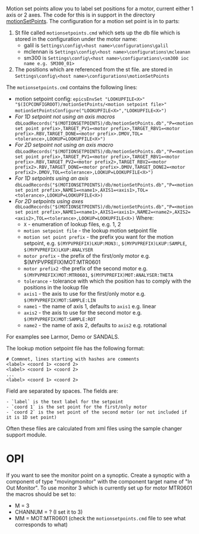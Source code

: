 Motion set points allow you to label set positions for a motor, current either 1 axis or 2 axes. The code for this is in support in the directory [motionSetPoints](https://github.com/ISISComputingGroup/EPICS-motionSetPoints). The configuration for a motion set point is in to parts:

1. St file called `motionsetpoints.cmd` which sets up the db file which is stored in the configuration under the motor name:
    - galil is `Settings\config\<host name>\configurations\galil`
    - mclennan is `Settings\config\<host name>\configurations\mcleanan`
    - sm300 is `Settings\config\<host name>\configurations\<sm300 ioc name e.g. SM300_01>`
1. The positions which are referenced from the st file. are stored in  `Settings\config\<host name>\configurations\motionSetPoints`

The  `motionsetpoints.cmd` contains the following lines:

* motion setpoint config:
    `epicsEnvSet "LOOKUPFILE<X>" "$(ICPCONFIGROOT)/motionSetPoints/<motion setpoint file>"`
    `motionSetPointsConfigure("LOOKUPFILE<X>","LOOKUPFILE<X>")`
* *For 1D setpoint not using an axis macros* `dbLoadRecords("$(MOTIONSETPOINTS)/db/motionSetPoints.db","P=<motion set point prefix>,TARGET_PV1=<motor prefix>,TARGET_RBV1=<motor prefix>.RBV,TARGET_DONE=<motor prefix>.DMOV,TOL=<tolerance>,LOOKUP=LOOKUPFILE<X>")`
* *For 2D setpoint not using an axis macro* `dbLoadRecords("$(MOTIONSETPOINTS)/db/motionSetPoints.db","P=<motion set point prefix>,TARGET_PV1=<motor prefix>,TARGET_RBV1=<motor prefix>.RBV,TARGET_PV2=<motor prefix2>,TARGET_RBV2=<motor prefix2>.RBV,TARGET_DONE=<motor prefix>.DMOV,TARGET_DONE2=<motor prefix2>.DMOV,TOL=<tolerance>,LOOKUP=LOOKUPFILE<X>")`
* *For 1D setpoints using an axis* `dbLoadRecords("$(MOTIONSETPOINTS)/db/motionSetPoints.db","P=<motion set point prefix>,NAME1=<name1>,AXIS1=<axis1>,TOL=<tolerance>,LOOKUP=LOOKUPFILE<X>)`
* *For 2D setpoints using axes* `dbLoadRecords("$(MOTIONSETPOINTS)/db/motionSetPoints.db","P=<motion set point prefix>,NAME1=<name1>,AXIS1=<axis1>,NAME2=<name2>,AXIS2=<axis2>,TOL=<tolerance>,LOOKUP=LOOKUPFILE<X>)`
Where:
    * `X` - enumeration of lookup files, e.g. 1, 2
    * `motion setpoint file` - the lookup motion setpoint file
    * `motion set point prefix` - the prefix you want for the motion setpoint, e.g. `$(MYPVPREFIX)LKUP:MON3:`, `$(MYPVPREFIX)LKUP:SAMPLE`, `$(MYPVPREFIX)LKUP:ANALYSER`
    * `motor prefix` - the prefix of the first/only motor e.g. $(MYPVPREFIX)MOT:MTR0601
    * `motor prefix2` -the prefix of the second motor e.g. `$(MYPVPREFIX)MOT:MTR0601`, `$(MYPVPREFIX)MOT:ANALYSER:THETA` 
    * `tolerance` - tolerance with which the position has to comply with the positions in the lookup file
    * `axis1` - the axis to use for the first/only motor e.g. `$(MYPVPREFIX)MOT:SAMPLE:LIN`
    * `name1` -  the name of axis 1, defaults to `axis1` e.g. linear
    * `axis2` - the axis to use for the second motor e.g. `$(MYPVPREFIX)MOT:SAMPLE:ROT`
    * `name2` -  the name of axis 2, defaults to `axis2` e.g. rotational

For examples see Larmor, Demo or SANDALS.

The lookup motion setpoint file has the following format:

    # Commnet, lines starting with hashes are comments
    <label> <coord 1> <coord 2>
    <label> <coord 1> <coord 2>
    ...
    <label> <coord 1> <coord 2>

Field are separated by spaces. The fields are:

    - `label` is the text label for the setpoint
    - `coord 1` is the set point for the first/only motor
    - `coord 2` is the set point of the second motor (or not included if it is 1D set point)

Often these files are calculated from xml files using the sample changer support module.

# OPI

If you want to see the monitor point on a synoptic. Create a synoptic with a component of type "movingmonitor" with the component target name of "In Out Monitor". To use monitor 3 which is currently set up for motor MTR0601 the macros should be set to:
* M = 3
* CHANNUM = ? (I set it to 3)
* MM = MOT:MTR0601
(check the `motionsetpoints.cmd` file to see what corresponds to what)
